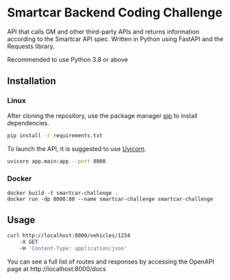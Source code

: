 # Smartcar Backend Coding Challenge

API that calls GM and other third-party APIs and returns information according to the Smartcar API spec. Written in Python using FastAPI and the Requests library.

Recommended to use Python 3.8 or above

## Installation

### Linux

After cloning the repository,
use the package manager [pip](https://pip.pypa.io/en/stable/) to install dependencies.

```bash
pip install -r requirements.txt
```

To launch the API, it is suggested to use [Uvicorn](https://www.uvicorn.org/).

```bash
uvicorn app.main:app --port 8000
```

### Docker

```
docker build -t smartcar-challenge .
docker run -dp 8000:80 --name smartcar-challenge smartcar-challenge
```

## Usage

```bash
curl http://localhost:8000/vehicles/1234
    -X GET
    -H 'Content-Type: application/json'
```

You can see a full list of routes and responses by accessing the OpenAPI page at http://localhost:8000/docs
